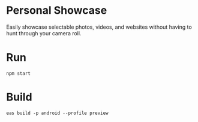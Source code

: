 # Personal Showcase

Easily showcase selectable photos, videos, and websites without having to hunt through your camera roll.

# Run

`npm start`

# Build

`eas build -p android --profile preview`